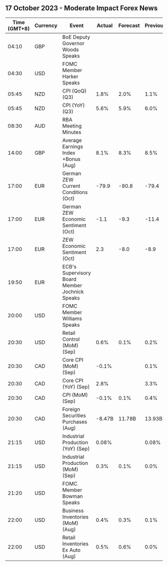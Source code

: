 ## 17 October 2023 - Moderate Impact Forex News

| Time (GMT+8) | Currency | Event | Actual | Forecast | Previous |
|------|----------|-------|--------|----------|----------|
| 04:10 | GBP | BoE Deputy Governor Woods Speaks |  |  |  |
| 04:30 | USD | FOMC Member Harker Speaks |  |  |  |
| 05:45 | NZD | CPI (QoQ) (Q3) | 1.8% | 2.0% | 1.1% |
| 05:45 | NZD | CPI (YoY) (Q3) | 5.6% | 5.9% | 6.0% |
| 08:30 | AUD | RBA Meeting Minutes |  |  |  |
| 14:00 | GBP | Average Earnings Index +Bonus (Aug) | 8.1% | 8.3% | 8.5% |
| 17:00 | EUR | German ZEW Current Conditions (Oct) | -79.9 | -80.8 | -79.4 |
| 17:00 | EUR | German ZEW Economic Sentiment (Oct) | -1.1 | -9.3 | -11.4 |
| 17:00 | EUR | ZEW Economic Sentiment (Oct) | 2.3 | -8.0 | -8.9 |
| 19:50 | EUR | ECB's Supervisory Board Member Jochnick Speaks |  |  |  |
| 20:00 | USD | FOMC Member Williams Speaks |  |  |  |
| 20:30 | USD | Retail Control (MoM) (Sep) | 0.6% | 0.1% | 0.2% |
| 20:30 | CAD | Core CPI (MoM) (Sep) | -0.1% |  | 0.1% |
| 20:30 | CAD | Core CPI (YoY) (Sep) | 2.8% |  | 3.3% |
| 20:30 | CAD | CPI (MoM) (Sep) | -0.1% | 0.1% | 0.4% |
| 20:30 | CAD | Foreign Securities Purchases (Aug) | -8.47B | 11.78B | 13.93B |
| 21:15 | USD | Industrial Production (YoY) (Sep) | 0.08% |  | 0.08% |
| 21:15 | USD | Industrial Production (MoM) (Sep) | 0.3% | 0.1% | 0.0% |
| 21:20 | USD | FOMC Member Bowman Speaks |  |  |  |
| 22:00 | USD | Business Inventories (MoM) (Aug) | 0.4% | 0.3% | 0.1% |
| 22:00 | USD | Retail Inventories Ex Auto (Aug) | 0.5% | 0.6% | 0.0% |
